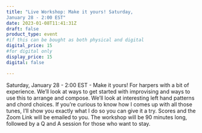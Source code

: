 ```yaml
---
title: "Live Workshop: Make it yours! Saturday,
January 28 - 2:00 EST"
date: 2023-01-08T11:41:31Z
draft: false
product_type: event
#if this can be bought as both physical and digital
digital_price: 15
#for digital only
display_price: 15
digital: false

---
```


Saturday, January 28 - 2:00 EST - Make it yours! For harpers with a bit of
experience. We’ll look at ways to get started with improvising and ways
to use this to arrange and compose. We’ll look at interesting left hand
patterns and chord choices. If you’re curious to know how I comes up
with all those tunes, I’ll show you exactly what I do so you can give it a
try.
Scores and the Zoom Link will be emailed to you.
The workshop will be 90 minutes long, followed by a Q and A session for
those who want to stay.
